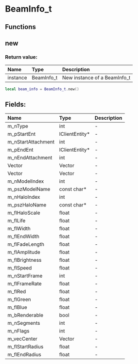 # BeamInfo_t

## Functions

## new

### Return value:

| Name | Type | Description |
| :--- | :--- | :--- |
| instance | BeamInfo_t | New instance of a BeamInfo_t |

```lua
local beam_info = BeamInfo_t.new()
```

## Fields:

| Name | Type | Description |
| :--- | :--- | :--- |
| m_nType | int | - |
| m_pStartEnt | IClientEntity* | - |
| m_nStartAttachment | int | - |
| m_pEndEnt | IClientEntity* | - |
| m_nEndAttachment | int | - |
| Vector | Vector | - |
| Vector | Vector | - |
| m_nModelIndex | int | - |
| m_pszModelName | const char* | - |
| m_nHaloIndex | int | - |
| m_pszHaloName | const char* | - |
| m_flHaloScale | float | - |
| m_flLife | float | - |
| m_flWidth | float | - |
| m_flEndWidth | float | - |
| m_flFadeLength | float | - |
| m_flAmplitude | float | - |
| m_flBrightness | float | - |
| m_flSpeed | float | - |
| m_nStartFrame | int | - |
| m_flFrameRate | float | - |
| m_flRed | float | - |
| m_flGreen | float | - |
| m_flBlue | float | - |
| m_bRenderable | bool | - |
| m_nSegments | int | - |
| m_nFlags | int | - |
| m_vecCenter | Vector | - |
| m_flStartRadius | float | - |
| m_flEndRadius | float | - |
